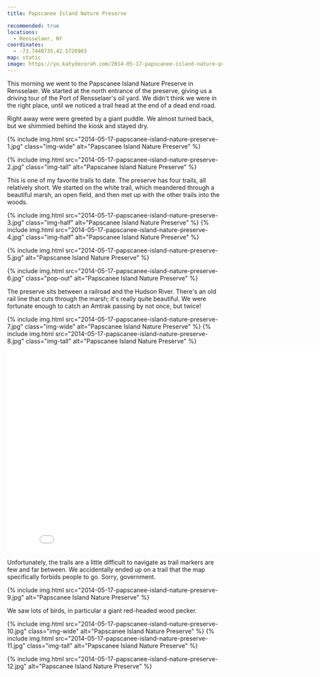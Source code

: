```yaml
---
title: Papscanee Island Nature Preserve

recommended: true
locations:
  - Rensselaer, NY
coordinates:
  - -73.7440735,42.5726903
map: static
image: https://yo.katydecorah.com/2014-05-17-papscanee-island-nature-preserve-0.jpg
---
```


This morning we went to the Papscanee Island Nature Preserve in Rensselaer. We started at the north entrance of the preserve, giving us a driving tour of the Port of Rensselaer's oil yard. We didn't think we were in the right place, until we noticed a trail head at the end of a dead end road.

Right away were were greeted by a giant puddle. We almost turned back, but we shimmied behind the kiosk and stayed dry.

<div class="photos">

{% include img.html src="2014-05-17-papscanee-island-nature-preserve-1.jpg" class="img-wide" alt="Papscanee Island Nature Preserve" %}

{% include img.html src="2014-05-17-papscanee-island-nature-preserve-2.jpg" class="img-tall" alt="Papscanee Island Nature Preserve" %}

</div>

This is one of my favorite trails to date. The preserve has four trails, all relatively short. We started on the white trail, which meandered through a beautiful marsh, an open field, and then met up with the other trails into the woods.

<div class="photos">

{% include img.html src="2014-05-17-papscanee-island-nature-preserve-3.jpg" class="img-half" alt="Papscanee Island Nature Preserve" %}
{% include img.html src="2014-05-17-papscanee-island-nature-preserve-4.jpg" class="img-half" alt="Papscanee Island Nature Preserve" %}

{% include img.html src="2014-05-17-papscanee-island-nature-preserve-5.jpg" alt="Papscanee Island Nature Preserve" %}

{% include img.html src="2014-05-17-papscanee-island-nature-preserve-6.jpg" class="pop-out" alt="Papscanee Island Nature Preserve" %}

</div>

The preserve sits between a railroad and the Hudson River. There's an old rail line that cuts through the marsh; it's really quite beautiful. We were fortunate enough to catch an Amtrak passing by not once, but twice!

<div class="photos">

{% include img.html src="2014-05-17-papscanee-island-nature-preserve-7.jpg" class="img-wide" alt="Papscanee Island Nature Preserve" %}
{% include img.html src="2014-05-17-papscanee-island-nature-preserve-8.jpg" class="img-tall" alt="Papscanee Island Nature Preserve" %}

<iframe src="//player.vimeo.com/video/95605159?title=0&amp;byline=0&amp;portrait=0" width="840" height="472" frameborder="0" webkitallowfullscreen mozallowfullscreen allowfullscreen></iframe>
</div>

Unfortunately, the trails are a little difficult to navigate as trail markers are few and far between. We accidentally ended up on a trail that the map specifically forbids people to go. Sorry, government.

<div class="photos">

{% include img.html src="2014-05-17-papscanee-island-nature-preserve-9.jpg" alt="Papscanee Island Nature Preserve" %}

</div>

We saw lots of birds, in particular a giant red-headed wood pecker.

<div class="photos">

{% include img.html src="2014-05-17-papscanee-island-nature-preserve-10.jpg" class="img-wide" alt="Papscanee Island Nature Preserve" %}
{% include img.html src="2014-05-17-papscanee-island-nature-preserve-11.jpg" class="img-tall" alt="Papscanee Island Nature Preserve" %}

{% include img.html src="2014-05-17-papscanee-island-nature-preserve-12.jpg" alt="Papscanee Island Nature Preserve" %}

</div>
